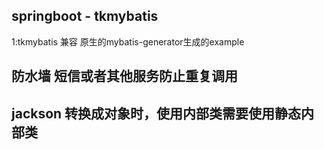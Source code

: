 ## springboot - tkmybatis
1:tkmybatis 兼容 原生的mybatis-generator生成的example

## 防水墙 短信或者其他服务防止重复调用

## jackson 转换成对象时，使用内部类需要使用静态内部类